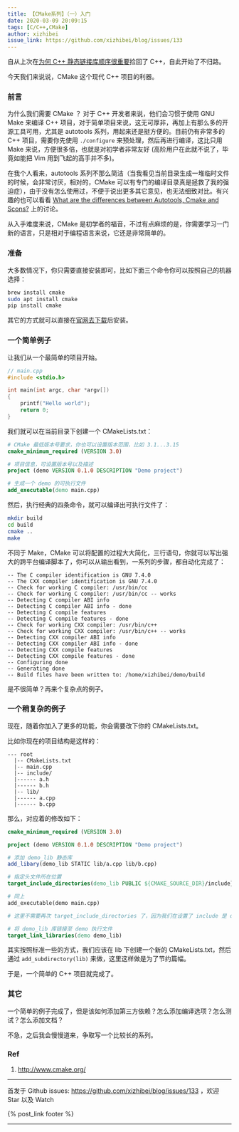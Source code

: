 ```yaml
---
title: 【CMake系列】（一）入门
date: 2020-03-09 20:09:15
tags: [C/C++,CMake]
author: xizhibei
issue_link: https://github.com/xizhibei/blog/issues/133
---
```

<!-- en_title: cmake-1-introduction -->

自从上次在[为何 C++ 静态链接库顺序很重要](https://github.com/xizhibei/blog/issues/100)捡回了 C++，自此开始了不归路。

今天我们来说说，CMake 这个现代 C++ 项目的利器。

### 前言

为什么我们需要 CMake ？ 对于 C++ 开发者来说，他们会习惯于使用 GNU Make 来编译 C++ 项目，对于简单项目来说，这无可厚非，再加上有那么多的开源工具可用，尤其是 autotools 系列，用起来还是挺方便的。目前仍有非常多的 C++ 项目，需要你先使用 `./configure` 来预处理，然后再进行编译，这比只用 Make 来说，方便很多倍，也就是对初学者非常友好 (高阶用户在此就不说了，毕竟如能把 Vim 用到飞起的高手并不多)。

在我个人看来，autotools 系列不那么简洁（当我看见当前目录生成一堆临时文件的时候，会非常讨厌，相对的，CMake 可以有专门的编译目录真是拯救了我的强迫症），由于没有怎么使用过，不便于说出更多其它意见，也无法细致对比。有兴趣的也可以看看 [What are the differences between Autotools, Cmake and Scons?](https://stackoverflow.com/questions/4071880/what-are-the-differences-between-autotools-cmake-and-scons) 上的讨论。

从入手难度来说，CMake 是初学者的福音，不过有点麻烦的是，你需要学习一门新的语言，只是相对于编程语言来说，它还是非常简单的。

### 准备

大多数情况下，你只需要直接安装即可，比如下面三个命令你可以按照自己的机器选择：

```bash
brew install cmake
sudo apt install cmake
pip install cmake
```

其它的方式就可以直接在[官网去下载](https://cmake.org/download/)后安装。

### 一个简单例子

让我们从一个最简单的项目开始。

```cpp
// main.cpp
#include <stdio.h>

int main(int argc, char *argv[])
{
    printf("Hello world");
    return 0;
}
```

我们就可以在当前目录下创建一个 CMakeLists.txt：

```cmake
# CMake 最低版本号要求，你也可以设置版本范围，比如 3.1...3.15
cmake_minimum_required (VERSION 3.0)

# 项目信息，可设置版本号以及描述
project (demo VERSION 0.1.0 DESCRIPTION "Demo project")

# 生成一个 demo 的可执行文件
add_executable(demo main.cpp)
```

然后，执行经典的四条命令，就可以编译出可执行文件了：

```bash
mkdir build
cd build
cmake ..
make
```

不同于 Make，CMake 可以将配置的过程大大简化，三行语句，你就可以写出强大的跨平台编译脚本了，你可以从输出看到，一系列的步骤，都自动化完成了：

    -- The C compiler identification is GNU 7.4.0
    -- The CXX compiler identification is GNU 7.4.0                                               
    -- Check for working C compiler: /usr/bin/cc                                                                 
    -- Check for working C compiler: /usr/bin/cc -- works            
    -- Detecting C compiler ABI info          
    -- Detecting C compiler ABI info - done
    -- Detecting C compile features
    -- Detecting C compile features - done                                                           
    -- Check for working CXX compiler: /usr/bin/c++
    -- Check for working CXX compiler: /usr/bin/c++ -- works
    -- Detecting CXX compiler ABI info
    -- Detecting CXX compiler ABI info - done
    -- Detecting CXX compile features
    -- Detecting CXX compile features - done
    -- Configuring done
    -- Generating done
    -- Build files have been written to: /home/xizhibei/demo/build

是不很简单？再来个复杂点的例子。

### 一个稍复杂的例子

现在，随着你加入了更多的功能，你会需要改下你的 CMakeLists.txt。

比如你现在的项目结构是这样的：

    --- root
      |-- CMakeLists.txt
      |-- main.cpp
      |-- include/
      |------ a.h
      |------ b.h
      |-- lib/
      |------ a.cpp
      |------ b.cpp

那么，对应着的修改如下：

```cmake
cmake_minimum_required (VERSION 3.0)

project (demo VERSION 0.1.0 DESCRIPTION "Demo project")

# 添加 demo_lib 静态库
add_libary(demo_lib STATIC lib/a.cpp lib/b.cpp)

# 指定头文件所在位置
target_include_directories(demo_lib PUBLIC ${CMAKE_SOURCE_DIR}/include}

# 同上
add_executable(demo main.cpp)

# 这里不需要再次 target_include_directories 了，因为我们在设置了 include 是 demo_lib 需要的，CMake 会自动添加

# 将 demo_lib 库链接至 demo 执行文件
target_link_libraries(demo demo_lib)
```

其实按照标准一些的方式，我们应该在 lib 下创建一个新的 CMakeLists.txt，然后通过 `add_subdirectory(lib)` 来做，这里这样做是为了节约篇幅。

于是，一个简单的 C++ 项目就完成了。

### 其它

一个简单的例子完成了，但是该如何添加第三方依赖？怎么添加编译选项？怎么测试？怎么添加文档？

不急，之后我会慢慢道来，争取写一个比较长的系列。

### Ref

1.  <http://www.cmake.org/>


***
首发于 Github issues: https://github.com/xizhibei/blog/issues/133 ，欢迎 Star 以及 Watch

{% post_link footer %}
***